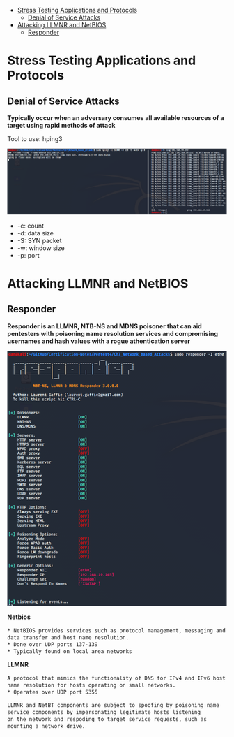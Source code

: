 - [Stress Testing Applications and Protocols](#stress-testing-applications-and-protocols)
  - [Denial of Service Attacks](#denial-of-service-attacks)
- [Attacking LLMNR and NetBIOS](#attacking-llmnr-and-netbios)
  - [Responder](#responder)


# Stress Testing Applications and Protocols

## Denial of Service Attacks

**Typically occur when an adversary consumes all available resources of a target using rapid methods of attack**

Tool to use: hping3

![](https://github.com/azul-007/Certification-Notes/blob/master/Pentest%2B/Ch7_Network_Based_Attacks/images/hping3.png)

* -c: count 
* -d: data size
* -S: SYN packet
* -w: window size
* -p: port

# Attacking LLMNR and NetBIOS

## Responder

**Responder is an LLMNR, NTB-NS and MDNS poisoner that can aid pentesters with poisoning name resolution services and compromising usernames and hash values with a rogue athentication server**

![](https://github.com/azul-007/Certification-Notes/blob/master/Pentest%2B/Ch7_Network_Based_Attacks/images/responder.png)

**Netbios**
````
* NetBIOS provides services such as protocol management, messaging and data transfer and host name resolution.
* Done over UDP ports 137-139
* Typically found on local area networks
````

**LLMNR**
````
A protocol that mimics the functionality of DNS for IPv4 and IPv6 host name resolution for hosts operating on small networks.
* Operates over UDP port 5355
````

````
LLMNR and NetBT components are subject to spoofing by poisoning name service components by impersonating legitimate hosts listening 
on the network and respoding to target service requests, such as mounting a network drive.
````
